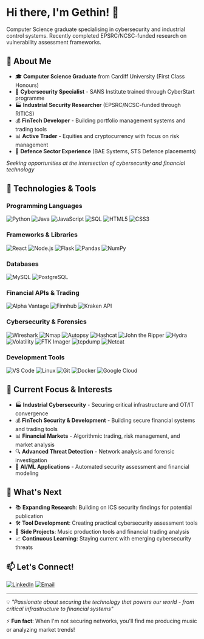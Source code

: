 # Hi there, I'm Gethin! 👋

Computer Science graduate specialising in cybersecurity and industrial control systems. Recently completed EPSRC/NCSC-funded research on vulnerability assessment frameworks.

## 🎯 About Me
- 🎓 **Computer Science Graduate** from Cardiff University (First Class Honours)
- 🔐 **Cybersecurity Specialist** - SANS Institute trained through CyberStart programme
- 🏭 **Industrial Security Researcher** (EPSRC/NCSC-funded through RITICS)
- 💰 **FinTech Developer** - Building portfolio management systems and trading tools
- 📊 **Active Trader** - Equities and cryptocurrency with focus on risk management
- 💼 **Defence Sector Experience** (BAE Systems, STS Defence placements)

*Seeking opportunities at the intersection of cybersecurity and financial technology*

## 🔧 Technologies & Tools

### Programming Languages
![Python](https://img.shields.io/badge/Python-3776AB?style=for-the-badge&logo=python&logoColor=white)
![Java](https://img.shields.io/badge/Java-ED8B00?style=for-the-badge&logo=openjdk&logoColor=white)
![JavaScript](https://img.shields.io/badge/JavaScript-F7DF1E?style=for-the-badge&logo=javascript&logoColor=black)
![SQL](https://img.shields.io/badge/SQL-4479A1?style=for-the-badge&logo=mysql&logoColor=white)
![HTML5](https://img.shields.io/badge/HTML5-E34F26?style=for-the-badge&logo=html5&logoColor=white)
![CSS3](https://img.shields.io/badge/CSS3-1572B6?style=for-the-badge&logo=css3&logoColor=white)

### Frameworks & Libraries
![React](https://img.shields.io/badge/React-20232A?style=for-the-badge&logo=react&logoColor=61DAFB)
![Node.js](https://img.shields.io/badge/Node.js-43853D?style=for-the-badge&logo=node.js&logoColor=white)
![Flask](https://img.shields.io/badge/Flask-000000?style=for-the-badge&logo=flask&logoColor=white)
![Pandas](https://img.shields.io/badge/Pandas-150458?style=for-the-badge&logo=pandas&logoColor=white)
![NumPy](https://img.shields.io/badge/NumPy-013243?style=for-the-badge&logo=numpy&logoColor=white)

### Databases
![MySQL](https://img.shields.io/badge/MySQL-4479A1?style=for-the-badge&logo=mysql&logoColor=white)
![PostgreSQL](https://img.shields.io/badge/PostgreSQL-316192?style=for-the-badge&logo=postgresql&logoColor=white)

### Financial APIs & Trading
![Alpha Vantage](https://img.shields.io/badge/Alpha_Vantage-FF6B35?style=for-the-badge&logoColor=white)
![Finnhub](https://img.shields.io/badge/Finnhub-1E88E5?style=for-the-badge&logoColor=white)
![Kraken API](https://img.shields.io/badge/Kraken_API-7248BD?style=for-the-badge&logoColor=white)

### Cybersecurity & Forensics
![Wireshark](https://img.shields.io/badge/Wireshark-1679A7?style=for-the-badge&logo=wireshark&logoColor=white)
![Nmap](https://img.shields.io/badge/Nmap-4682B4?style=for-the-badge&logo=nmap&logoColor=white)
![Autopsy](https://img.shields.io/badge/Autopsy-FF6B35?style=for-the-badge&logoColor=white)
![Hashcat](https://img.shields.io/badge/Hashcat-ED1C24?style=for-the-badge&logoColor=white)
![John the Ripper](https://img.shields.io/badge/John_the_Ripper-000000?style=for-the-badge&logoColor=white)
![Hydra](https://img.shields.io/badge/Hydra-4B0082?style=for-the-badge&logoColor=white)
![Volatility](https://img.shields.io/badge/Volatility-FF4500?style=for-the-badge&logoColor=white)
![FTK Imager](https://img.shields.io/badge/FTK_Imager-0066CC?style=for-the-badge&logoColor=white)
![tcpdump](https://img.shields.io/badge/tcpdump-4682B4?style=for-the-badge&logoColor=white)
![Netcat](https://img.shields.io/badge/Netcat-000000?style=for-the-badge&logoColor=white)

### Development Tools
![VS Code](https://img.shields.io/badge/VS_Code-007ACC?style=for-the-badge&logo=visual-studio-code&logoColor=white)
![Linux](https://img.shields.io/badge/Linux-FCC624?style=for-the-badge&logo=linux&logoColor=black)
![Git](https://img.shields.io/badge/Git-F05032?style=for-the-badge&logo=git&logoColor=white)
![Docker](https://img.shields.io/badge/Docker-2496ED?style=for-the-badge&logo=docker&logoColor=white)
![Google Cloud](https://img.shields.io/badge/Google_Cloud-4285F4?style=for-the-badge&logo=google-cloud&logoColor=white)

## 🎯 Current Focus & Interests

- 🏭 **Industrial Cybersecurity** - Securing critical infrastructure and OT/IT convergence
- 💰 **FinTech Security & Development** - Building secure financial systems and trading tools
- 📊 **Financial Markets** - Algorithmic trading, risk management, and market analysis
- 🔍 **Advanced Threat Detection** - Network analysis and forensic investigation
- 🤖 **AI/ML Applications** - Automated security assessment and financial modeling

## 🌱 What's Next

- 📚 **Expanding Research**: Building on ICS security findings for potential publication
- 🛠️ **Tool Development**: Creating practical cybersecurity assessment tools
- 🎵 **Side Projects**: Music production tools and financial trading analysis
- 📈 **Continuous Learning**: Staying current with emerging cybersecurity threats

## 📫 Let's Connect!

[![LinkedIn](https://img.shields.io/badge/LinkedIn-0077B5?style=for-the-badge&logo=linkedin&logoColor=white)](https://www.linkedin.com/in/gethin-rhys-trigwell-441484348/)
[![Email](https://img.shields.io/badge/Email-D14836?style=for-the-badge&logo=gmail&logoColor=white)](mailto:gtrigwell16@gmail.com)

---

💡 *"Passionate about securing the technology that powers our world - from critical infrastructure to financial systems"*

⚡ **Fun fact**: When I'm not securing networks, you'll find me producing music or analyzing market trends!
